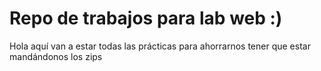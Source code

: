 # Repo de trabajos para lab web :)

Hola aquí van a estar todas las prácticas para ahorrarnos tener que estar mandándonos los zips

